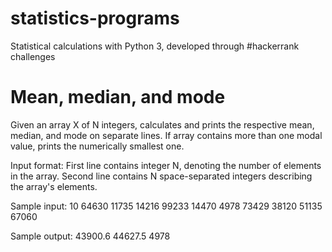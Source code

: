 # statistics-programs
Statistical calculations with Python 3, developed through #hackerrank challenges

# Mean, median, and mode

Given an array X of N integers, calculates and prints the respective mean, median, and mode on separate lines.  If array contains more than one modal value, prints the numerically smallest one.

Input format:
First line contains integer N, denoting the number of elements in the array.
Second line contains N space-separated integers describing the array's elements.

Sample input:
10
64630 11735 14216 99233 14470 4978 73429 38120 51135 67060

Sample output:
43900.6
44627.5
4978
